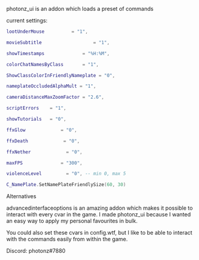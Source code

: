 photonz_ui is an addon which loads a preset of commands

current settings:

```lua
lootUnderMouse          = "1",

movieSubtitle                   = "1",

showTimestamps              = "%H:%M",

colorChatNamesByClass       = "1", 

ShowClassColorInFriendlyNameplate = "0",

nameplateOccludedAlphaMult = "1",

cameraDistanceMaxZoomFactor = "2.6", 

scriptErrors    = "1",

showTutorials   = "0",

ffxGlow             = "0", 

ffxDeath             = "0", 

ffxNether             = "0", 

maxFPS              = "300",

violenceLevel         = "0", -- min 0, max 5

C_NamePlate.SetNamePlateFriendlySize(60, 30)
```

Alternatives

advancedinterfaceoptions is an amazing addon which makes it possible to interact with every cvar in the game. I made photonz_ui because I wanted an easy way to apply my personal favourites in bulk.

You could also set these cvars in config.wtf, but I like to be able to interact with the commands easily from within the game.

Discord: photonz#7880
